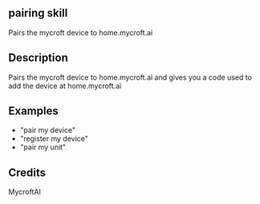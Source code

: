 ## pairing skill
Pairs the mycroft device to home.mycroft.ai

## Description 
Pairs the mycroft device to home.mycroft.ai and gives you a code used to add the device at home.mycroft.ai

## Examples 
* "pair my device"
* "register my device"
* "pair my unit"

## Credits 
MycroftAI
